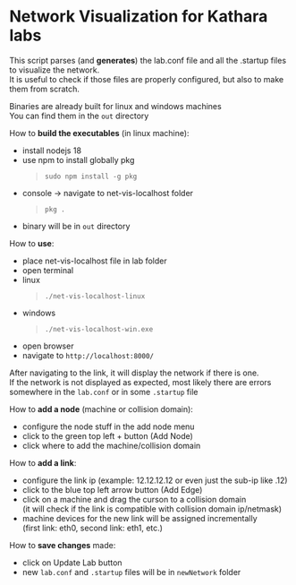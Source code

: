 # Network Visualization for Kathara labs

This script parses (and **generates**) the lab.conf file and all the .startup files to visualize the network.  
It is useful to check if those files are properly configured, but also to make them from scratch.

Binaries are already built for linux and windows machines  
You can find them in the `out` directory  

How to **build the executables** (in linux machine):  
 - install nodejs 18
 - use npm to install globally pkg
    > `sudo npm install -g pkg`
 - console -> navigate to net-vis-localhost folder
    > `pkg .`
 - binary will be in `out` directory

How to **use**:
 - place net-vis-localhost file in lab folder
 - open terminal
 - linux
    > `./net-vis-localhost-linux`
 - windows
    > `./net-vis-localhost-win.exe`
 - open browser
 - navigate to `http://localhost:8000/`

After navigating to the link, it will display the network if there is one.  
If the network is not displayed as expected, most likely there are errors somewhere in the `lab.conf` or in some `.startup` file

How to **add a node** (machine or collision domain):
 - configure the node stuff in the add node menu
 - click to the green top left + button (Add Node)
 - click where to add the machine/collision domain

How to **add a link**:
 - configure the link ip (example: 12.12.12.12 or even just the sub-ip like .12)
 - click to the blue top left arrow button (Add Edge)
 - click on a machine and drag the curson to a collision domain  
    (it will check if the link is compatible with collision domain ip/netmask)
 - machine devices for the new link will be assigned incrementally  
    (first link: eth0, second link: eth1, etc.)

How to **save changes** made:
 - click on Update Lab button
 - new `lab.conf` and `.startup` files will be in `newNetwork` folder